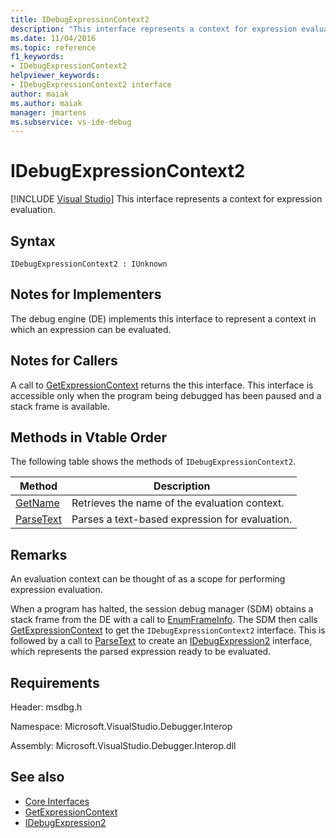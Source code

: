 ```yaml
---
title: IDebugExpressionContext2
description: "This interface represents a context for expression evaluation"
ms.date: 11/04/2016
ms.topic: reference
f1_keywords:
- IDebugExpressionContext2
helpviewer_keywords:
- IDebugExpressionContext2 interface
author: maiak
ms.author: maiak
manager: jmartens
ms.subservice: vs-ide-debug
---
```

# IDebugExpressionContext2

 [!INCLUDE [Visual Studio](~/includes/applies-to-version/vs-windows-only.md)]
This interface represents a context for expression evaluation.

## Syntax

```
IDebugExpressionContext2 : IUnknown
```

## Notes for Implementers
 The debug engine (DE) implements this interface to represent a context in which an expression can be evaluated.

## Notes for Callers
 A call to [GetExpressionContext](../../../extensibility/debugger/reference/idebugstackframe2-getexpressioncontext.md) returns the this interface. This interface is accessible only when the program being debugged has been paused and a stack frame is available.

## Methods in Vtable Order
 The following table shows the methods of `IDebugExpressionContext2`.

|Method|Description|
|------------|-----------------|
|[GetName](../../../extensibility/debugger/reference/idebugexpressioncontext2-getname.md)|Retrieves the name of the evaluation context.|
|[ParseText](../../../extensibility/debugger/reference/idebugexpressioncontext2-parsetext.md)|Parses a text-based expression for evaluation.|

## Remarks
 An evaluation context can be thought of as a scope for performing expression evaluation.

 When a program has halted, the session debug manager (SDM) obtains a stack frame from the DE with a call to [EnumFrameInfo](../../../extensibility/debugger/reference/idebugthread2-enumframeinfo.md). The SDM then calls [GetExpressionContext](../../../extensibility/debugger/reference/idebugstackframe2-getexpressioncontext.md) to get the `IDebugExpressionContext2` interface. This is followed by a call to [ParseText](../../../extensibility/debugger/reference/idebugexpressioncontext2-parsetext.md) to create an [IDebugExpression2](../../../extensibility/debugger/reference/idebugexpression2.md) interface, which represents the parsed expression ready to be evaluated.

## Requirements
 Header: msdbg.h

 Namespace: Microsoft.VisualStudio.Debugger.Interop

 Assembly: Microsoft.VisualStudio.Debugger.Interop.dll

## See also
- [Core Interfaces](../../../extensibility/debugger/reference/core-interfaces.md)
- [GetExpressionContext](../../../extensibility/debugger/reference/idebugstackframe2-getexpressioncontext.md)
- [IDebugExpression2](../../../extensibility/debugger/reference/idebugexpression2.md)

